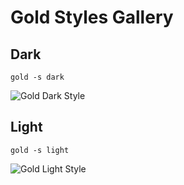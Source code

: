 # Gold Styles Gallery

## Dark

`gold -s dark`

![Gold Dark Style](https://github.com/charmbracelet/gold/raw/master/cmd/gold/styles/dark.png)

## Light

`gold -s light`

![Gold Light Style](https://github.com/charmbracelet/gold/raw/master/cmd/gold/styles/light.png)
